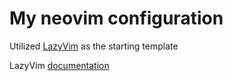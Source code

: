 # My neovim configuration 

Utilized [LazyVim](https://github.com/LazyVim/LazyVim) as the starting template

LazyVim [documentation](https://lazyvim.github.io/installation)
